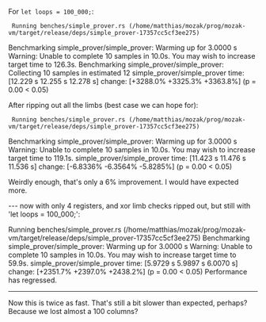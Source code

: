 For `let loops = 100_000;`:

     Running benches/simple_prover.rs (/home/matthias/mozak/prog/mozak-vm/target/release/deps/simple_prover-17357cc5cf3ee275)
Benchmarking simple_prover/simple_prover: Warming up for 3.0000 s
Warning: Unable to complete 10 samples in 10.0s. You may wish to increase target time to 126.3s.
Benchmarking simple_prover/simple_prover: Collecting 10 samples in estimated 12
simple_prover/simple_prover
                        time:   [12.229 s 12.255 s 12.278 s]
                        change: [+3288.0% +3325.3% +3363.8%] (p = 0.00 < 0.05)

After ripping out all the limbs (best case we can hope for):

     Running benches/simple_prover.rs (/home/matthias/mozak/prog/mozak-vm/target/release/deps/simple_prover-17357cc5cf3ee275)
Benchmarking simple_prover/simple_prover: Warming up for 3.0000 s
Warning: Unable to complete 10 samples in 10.0s. You may wish to increase target time to 119.1s.
simple_prover/simple_prover
                        time:   [11.423 s 11.476 s 11.536 s]
                        change: [-6.8336% -6.3564% -5.8285%] (p = 0.00 < 0.05)

Weirdly enough, that's only a 6% improvement.  I would have expected more.

--- now with only 4 registers, and xor limb checks ripped out, but still with 
'let loops = 100_000;':

Running benches/simple_prover.rs (/home/matthias/mozak/prog/mozak-vm/target/release/deps/simple_prover-17357cc5cf3ee275)
Benchmarking simple_prover/simple_prover: Warming up for 3.0000 s
Warning: Unable to complete 10 samples in 10.0s. You may wish to increase target time to 59.9s.
simple_prover/simple_prover
                        time:   [5.9729 s 5.9897 s 6.0070 s]
                        change: [+2351.7% +2397.0% +2438.2%] (p = 0.00 < 0.05)
                        Performance has regressed.

----

Now this is twice as fast.  That's still a bit slower than expected, perhaps?  Because we lost almost a 100 columns?
